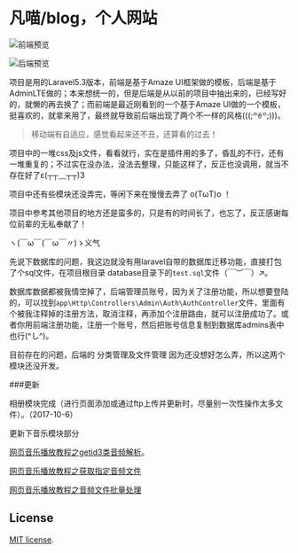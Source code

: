 # 凡喵/blog，个人网站

![前端预览](http://www.fanrenos.com/images/blog_home.jpg)

![后端预览](http://www.fanrenos.com/images/blog_front.jpg)

项目是用的Laravel5.3版本，前端是基于Amaze UI框架做的模板，后端是基于AdminLTE做的；本来想统一的，但是后端是从以前的项目中抽出来的，已经写好的，就懒的再去换了；而前端是最近刚看到的一个基于Amaze UI做的一个模板，挺喜欢的，就拿来用了，最终就导致前后端出现了两个不一样的风格(((;꒪ꈊ꒪;)))。

> 移动端有自适应，感觉看起来还不丑，还算看的过去！

项目中的一堆css及js文件，看看就行，实在是插件用的多了，昏乱的不行，还有一堆重复的；不过实在没办法，没法去整理，只能这样了，反正也没调用，就当不存在好了ε(┬┬﹏┬┬)3

项目中还有些模块还没弄完，等闲下来在慢慢去弄了 o(TωT)o ！

项目中参考其他项目的地方还是蛮多的，只是有的时间长了，也忘了，反正感谢每位前辈的无私奉献了！

ヽ(￣ω￣(￣ω￣〃)ゝ义气

先说下数据库的问题，我这边就没有用laravel自带的数据库迁移功能，直接打包了个sql文件，在项目根目录
database目录下的`test.sql`文件（￣︶￣）↗。

数据库数据都被我情空掉了，后端管理员账号，因为关了注册功能，所以想要登陆的，可以找到`app\Http\Controllers\Admin\Auth\AuthController`文件，里面有个被我注释掉的注册方法，取消注释，再添加个注册路由，就可以注册成功了。或者你用前端注册功能，注册一个账号，然后把账号信息复制到数据库admins表中也行(^し^)。

目前存在的问题，后端的 分类管理及文件管理 因为还没想好怎么弄，所以这两个模块还没开发。

###更新

相册模块完成（进行页面添加或通过ftp上传并更新时，尽量别一次性操作太多文件）。（2017-10-6）

更新下音乐模块部分

[网页音乐播放教程之getid3类音频解析](http://www.fanrenos.com/blog/wang-ye-yin-le-bo-fang-jiao-cheng-zhi-getid3-lei-yin-pin-jie-xi)。

[网页音乐播放教程之获取指定音频文件](http://www.fanrenos.com/blog/wang-ye-yin-le-bo-fang-jiao-cheng-zhi-huo-qu-zhi-ding-yin-pin-wen-jian)

[网页音乐播放教程之音频文件批量处理](http://www.fanrenos.com/blog/wang-ye-yin-le-bo-fang-jiao-cheng-zhi-yin-pin-wen-jian-pi-liang-chu-li)

## License

[MIT license](http://opensource.org/licenses/MIT).
